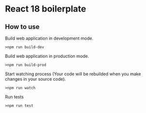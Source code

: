 # React 18 boilerplate 

## How to use

Build web application in development mode.
```
>npm run build-dev 
```

Build web application in production mode.
```
>npm run build-prod
```

Start watching process (Your code will be rebuilded when you make changes in your source code).
```
>npm run watch
```

Run tests
```
>npm run test
```